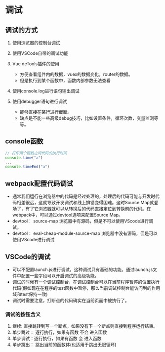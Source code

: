 <!--
 * @Author: xujie 1607526161@qq.com
 * @Date: 2022-06-07 22:40:00
 * @LastEditors: xujie 1607526161@qq.com
 * @FilePath: \HTML-CSS-Javascript-\工具类的知识\前端调试.md
 * @Description: 代码调试的工具
-->
# 调试

## 调试的方式

1. 使用浏览器的控制台调试

2. 使用VSCode自带的调试功能

3. Vue deTools插件的使用

    * 方便查看组件内的数据，vuex的数据变化，router的数据。
    * 但是执行到某个函数中，函数内部参数无法查看

4. 使用console.log进行语句输出调试

5. 使用debugger语句进行调试

    * 能够直接在某行进行截断。
    * 缺点是不能一些高级debug技巧，比如设置条件，循环次数，变量监测等等。

## console函数

```js
// 打印两个函数之间代码的执行时间
console.time("a")
...
console.timeEnd("a")
```

## webpack配置代码调试

* 通常我们运行在浏览器中的代码是经过处理的，处理后的代码可能与开发时代码相差很远，这就导致开发调试和线上排错变得困难。这时Source Map就登场了，有了它浏览器就可以从转换后的代码直接定位到转换前的代码。在webpack中，可以通过devtool选项来配置Source Map。
* devtool： source-map  浏览器中有源码，但是不可以使用VScode进行调试。
* devtool： eval-cheap-module-source-map  浏览器中没有源码，但是可以使用VScode进行调试

## VSCode的调试

* 可以不配置launch.js进行调试，这种调试只有基础的功能。通过launch.js文件中配置一些字段可以开启调试的高级功能。
* 调试的时候有一个调试控制台，在调试控制台可以在当前程序暂停的位置执行代码(假如现在在程序的test函数中暂停，那么当前调试控制台能访问到的作用域和test保持一致)
* 调试时需要注意，打断点的代码确实在当前页面中被执行了。

### 调试的按钮含义

1. 继续: 直接跳转到写一个断点，如果没有下一个断点则直接到程序运行结束。
2. 单步跳过： 逐行执行，如果有函数 不会 进入函数
3. 单步调试：逐行执行，如果有函数 会 进入函数
4. 单步跳出： 跳出当前的函数体(也适用于跳出无限循环)
